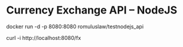 # Currency Exchange API – NodeJS

docker run -d -p 8080:8080  romuluslaw/testnodejs_api

curl -i http://localhost:8080/fx
